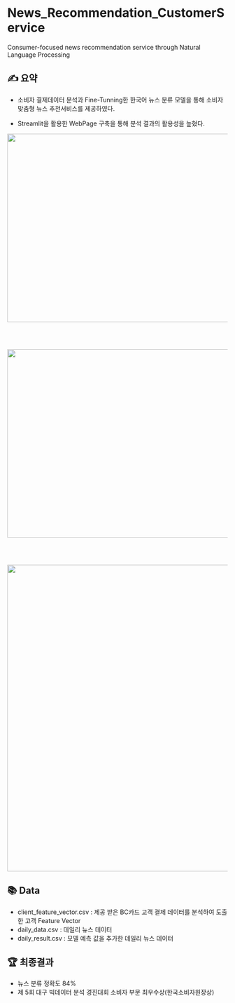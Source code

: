 # News_Recommendation_CustomerService
Consumer-focused news recommendation service through Natural Language Processing

## ✍ 요약
- 소비자 결제데이터 분석과 Fine-Tunning한 한국어 뉴스 분류 모델을 통해 소비자 맞춤형 뉴스 추천서비스를 제공하였다.

- Streamlit을 활용한 WebPage 구축을 통해 분석 결과의 활용성을 높혔다.


<img src="https://github.com/tgwon/News_Recommendation/assets/102985590/63e26b89-bdf0-4b07-893e-5d866b2dac02"  width="760" height="430">

<br/><br/>

<img src="https://github.com/tgwon/News_Recommendation/assets/102985590/4beb17aa-f2fe-4c35-926b-b51301dd8354"  width="760" height="430">

<br/><br/>

<img src="https://github.com/tgwon/News_Recommendation/assets/102985590/0f356a3b-0702-4988-8e51-69f3cc828969"  width="650" height="700">


## 📚 Data
- client_feature_vector.csv : 제공 받은 BC카드 고객 결제 데이터를 분석하여 도출한 고객 Feature Vector
- daily_data.csv : 데일리 뉴스 데이터
- daily_result.csv : 모델 예측 값을 추가한 데일리 뉴스 데이터


## 🏆 최종결과
- 뉴스 분류 정확도 84%
- 제 5회 대구 빅데이터 분석 경진대회 소비자 부문 최우수상(한국소비자원장상)
